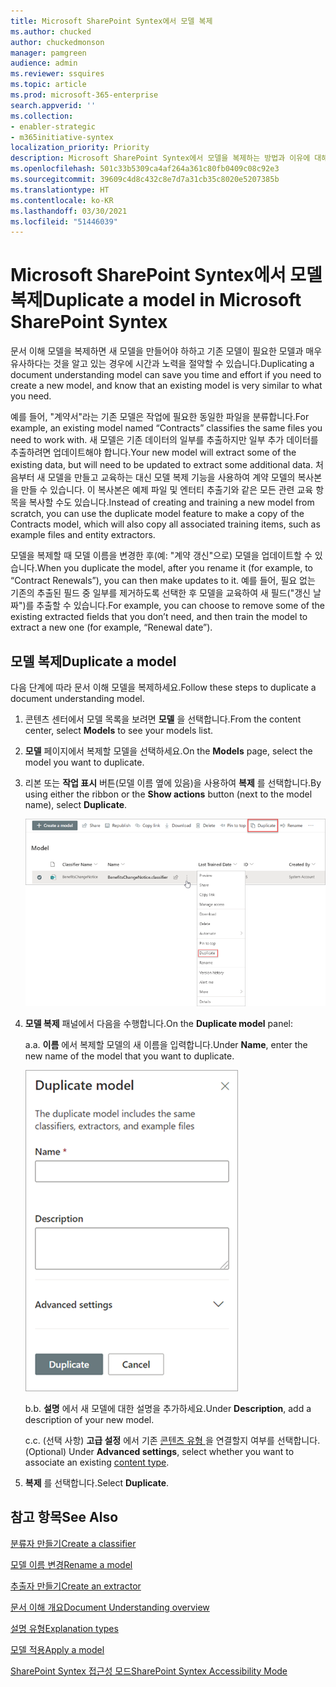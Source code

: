 ```yaml
---
title: Microsoft SharePoint Syntex에서 모델 복제
ms.author: chucked
author: chuckedmonson
manager: pamgreen
audience: admin
ms.reviewer: ssquires
ms.topic: article
ms.prod: microsoft-365-enterprise
search.appverid: ''
ms.collection:
- enabler-strategic
- m365initiative-syntex
localization_priority: Priority
description: Microsoft SharePoint Syntex에서 모델을 복제하는 방법과 이유에 대해 자세히 알 수 있습니다.
ms.openlocfilehash: 501c33b5309ca4af264a361c80fb0409c08c92e3
ms.sourcegitcommit: 39609c4d8c432c8e7d7a31cb35c8020e5207385b
ms.translationtype: HT
ms.contentlocale: ko-KR
ms.lasthandoff: 03/30/2021
ms.locfileid: "51446039"
---
```

# <a name="duplicate-a-model-in-microsoft-sharepoint-syntex"></a><span data-ttu-id="e3ddd-103">Microsoft SharePoint Syntex에서 모델 복제</span><span class="sxs-lookup"><span data-stu-id="e3ddd-103">Duplicate a model in Microsoft SharePoint Syntex</span></span>

<span data-ttu-id="e3ddd-104">문서 이해 모델을 복제하면 새 모델을 만들어야 하하고 기존 모델이 필요한 모델과 매우 유사하다는 것을 알고 있는 경우에 시간과 노력을 절약할 수 있습니다.</span><span class="sxs-lookup"><span data-stu-id="e3ddd-104">Duplicating a document understanding model can save you time and effort if you need to create a new model, and know that an existing model is very similar to what you need.</span></span>

<span data-ttu-id="e3ddd-105">예를 들어, "계약서"라는 기존 모델은 작업에 필요한 동일한 파일을 분류합니다.</span><span class="sxs-lookup"><span data-stu-id="e3ddd-105">For example, an existing model named “Contracts” classifies the same files you need to work with.</span></span> <span data-ttu-id="e3ddd-106">새 모델은 기존 데이터의 일부를 추출하지만 일부 추가 데이터를 추출하려면 업데이트해야 합니다.</span><span class="sxs-lookup"><span data-stu-id="e3ddd-106">Your new model will extract some of the existing data, but will need to be updated to extract some additional data.</span></span> <span data-ttu-id="e3ddd-107">처음부터 새 모델을 만들고 교육하는 대신 모델 복제 기능을 사용하여 계약 모델의 복사본을 만들 수 있습니다. 이 복사본은 예제 파일 및 엔터티 추출기와 같은 모든 관련 교육 항목을 복사할 수도 있습니다.</span><span class="sxs-lookup"><span data-stu-id="e3ddd-107">Instead of creating and training a new model from scratch, you can use the duplicate model feature to make a copy of the Contracts model, which will also copy all associated training items, such as example files and entity extractors.</span></span>

<span data-ttu-id="e3ddd-108">모델을 복제할 때 모델 이름을 변경한 후(예: "계약 갱신"으로) 모델을 업데이트할 수 있습니다.</span><span class="sxs-lookup"><span data-stu-id="e3ddd-108">When you duplicate the model, after you rename it (for example, to “Contract Renewals”), you can then make updates to it.</span></span> <span data-ttu-id="e3ddd-109">예를 들어, 필요 없는 기존의 추출된 필드 중 일부를 제거하도록 선택한 후 모델을 교육하여 새 필드("갱신 날짜")를 추출할 수 있습니다.</span><span class="sxs-lookup"><span data-stu-id="e3ddd-109">For example, you can choose to remove some of the existing extracted fields that you don’t need, and then train the model to extract a new one (for example, “Renewal date”).</span></span>

## <a name="duplicate-a-model"></a><span data-ttu-id="e3ddd-110">모델 복제</span><span class="sxs-lookup"><span data-stu-id="e3ddd-110">Duplicate a model</span></span>

<span data-ttu-id="e3ddd-111">다음 단계에 따라 문서 이해 모델을 복제하세요.</span><span class="sxs-lookup"><span data-stu-id="e3ddd-111">Follow these steps to duplicate a document understanding model.</span></span>

1. <span data-ttu-id="e3ddd-112">콘텐츠 센터에서 모델 목록을 보려면 **모델** 을 선택합니다.</span><span class="sxs-lookup"><span data-stu-id="e3ddd-112">From the content center, select **Models** to see your models list.</span></span>

2. <span data-ttu-id="e3ddd-113">**모델** 페이지에서 복제할 모델을 선택하세요.</span><span class="sxs-lookup"><span data-stu-id="e3ddd-113">On the **Models** page, select the model you want to duplicate.</span></span>

3. <span data-ttu-id="e3ddd-114">리본 또는 **작업 표시** 버튼(모델 이름 옆에 있음)을 사용하여 **복제** 를 선택합니다.</span><span class="sxs-lookup"><span data-stu-id="e3ddd-114">By using either the ribbon or the **Show actions** button (next to the model name), select **Duplicate**.</span></span></br>

    ![복제 옵션이 강조 표시된 선택된 모델을 보여주는 모델 페이지의 스크린샷입니다.](../media/content-understanding/select-model-duplicate-both.png) </br>

4. <span data-ttu-id="e3ddd-116">**모델 복제** 패널에서 다음을 수행합니다.</span><span class="sxs-lookup"><span data-stu-id="e3ddd-116">On the **Duplicate model** panel:</span></span>

   <span data-ttu-id="e3ddd-117">a.</span><span class="sxs-lookup"><span data-stu-id="e3ddd-117">a.</span></span> <span data-ttu-id="e3ddd-118">**이름** 에서 복제할 모델의 새 이름을 입력합니다.</span><span class="sxs-lookup"><span data-stu-id="e3ddd-118">Under **Name**, enter the new name of the model that you want to duplicate.</span></span></br>

    ![모델 복제 패널을 보여주는 스크린샷입니다.](../media/content-understanding/duplicate-model-panel.png) </br>

   <span data-ttu-id="e3ddd-120">b.</span><span class="sxs-lookup"><span data-stu-id="e3ddd-120">b.</span></span> <span data-ttu-id="e3ddd-121">**설명** 에서 새 모델에 대한 설명을 추가하세요.</span><span class="sxs-lookup"><span data-stu-id="e3ddd-121">Under **Description**, add a description of your new model.</span></span>

   <span data-ttu-id="e3ddd-122">c.</span><span class="sxs-lookup"><span data-stu-id="e3ddd-122">c.</span></span> <span data-ttu-id="e3ddd-123">(선택 사항) **고급 설정** 에서 기존 [콘텐츠 유형 ](/sharepoint/governance/content-type-and-workflow-planning#content-type-overview)을 연결할지 여부를 선택합니다.</span><span class="sxs-lookup"><span data-stu-id="e3ddd-123">(Optional) Under **Advanced settings**, select whether you want to associate an existing [content type](/sharepoint/governance/content-type-and-workflow-planning#content-type-overview).</span></span>

5. <span data-ttu-id="e3ddd-124">**복제** 를 선택합니다.</span><span class="sxs-lookup"><span data-stu-id="e3ddd-124">Select **Duplicate**.</span></span>

## <a name="see-also"></a><span data-ttu-id="e3ddd-125">참고 항목</span><span class="sxs-lookup"><span data-stu-id="e3ddd-125">See Also</span></span>
[<span data-ttu-id="e3ddd-126">분류자 만들기</span><span class="sxs-lookup"><span data-stu-id="e3ddd-126">Create a classifier</span></span>](create-a-classifier.md)

[<span data-ttu-id="e3ddd-127">모델 이름 변경</span><span class="sxs-lookup"><span data-stu-id="e3ddd-127">Rename a model</span></span>](rename-a-model.md)

[<span data-ttu-id="e3ddd-128">추출자 만들기</span><span class="sxs-lookup"><span data-stu-id="e3ddd-128">Create an extractor</span></span>](create-an-extractor.md)

[<span data-ttu-id="e3ddd-129">문서 이해 개요</span><span class="sxs-lookup"><span data-stu-id="e3ddd-129">Document Understanding overview</span></span>](document-understanding-overview.md)

[<span data-ttu-id="e3ddd-130">설명 유형</span><span class="sxs-lookup"><span data-stu-id="e3ddd-130">Explanation types</span></span>](explanation-types-overview.md)

[<span data-ttu-id="e3ddd-131">모델 적용</span><span class="sxs-lookup"><span data-stu-id="e3ddd-131">Apply a model</span></span>](apply-a-model.md) 

[<span data-ttu-id="e3ddd-132">SharePoint Syntex 접근성 모드</span><span class="sxs-lookup"><span data-stu-id="e3ddd-132">SharePoint Syntex Accessibility Mode</span></span>](accessibility-mode.md)